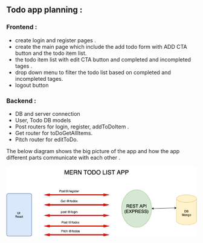 ## Todo app planning : 
### Frontend :
  - create login and register pages .
  - create the main page which include the add todo form with ADD CTA button and the todo item list.
  - the todo item list with edit CTA button and completed and incompleted tages .
  - drop down menu to filter the todo list based on completed and incompleted tages.
  - logout button
  ### Backend :
  -  DB and server connection 
  - User, Todo DB models 
  - Post routers for login, register, addToDoItem .
  - Get router for toDoGetAllItems. 
  - Pitch router for editToDo.

The below diagram shows the big picture of the app and how the app different parts communicate with each other . 

![planning diagram](todoappdiagram.png)
